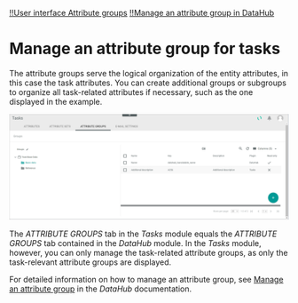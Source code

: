 [!!User interface Attribute groups](../UserInterface/02c_AttributeGroups.md)
[!!Manage an attribute group in DataHub](../../DataHub/Integration/03_ManageAttributeGroups.md)

# Manage an attribute group for tasks

The attribute groups serve the logical organization of the entity attributes, in this case the task attributes. You can create additional groups or subgroups to organize all task-related attributes if necessary, such as the one displayed in the example.

![Tasks attribute groups](../../Assets/Screenshots/Tasks/Settings/AttributeGroups/AttributeGroupsTasks.png "[Tasks attribute groups]")

The *ATTRIBUTE GROUPS* tab in the *Tasks* module equals the *ATTRIBUTE GROUPS* tab contained in the *DataHub* module. In the *Tasks* module, however, you can only manage the task-related attribute groups, as only the task-relevant attribute groups are displayed. 

For detailed information on how to manage an attribute group, see [Manage an attribute group](../../DataHub/Integration/03_ManageAttributeGroups.md) in the *DataHub* documentation.



